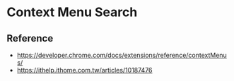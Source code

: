 # Context Menu Search



## Reference

* https://developer.chrome.com/docs/extensions/reference/contextMenus/
* https://ithelp.ithome.com.tw/articles/10187476